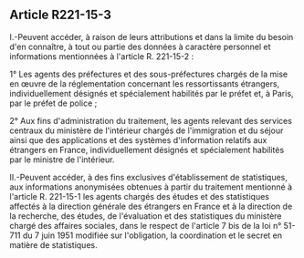 ## Article R221-15-3

I.-Peuvent accéder, à raison de leurs attributions et dans la limite du besoin d'en connaître, à tout ou partie
des données à caractère personnel et informations mentionnées à l'article R. 221-15-2 :

1° Les agents des préfectures et des sous-préfectures chargés de la mise en œuvre de la réglementation
concernant les ressortissants étrangers, individuellement désignés et spécialement habilités par le préfet et, à
Paris, par le préfet de police ;

2° Aux fins d'administration du traitement, les agents relevant des services centraux du ministère de
l'intérieur chargés de l'immigration et du séjour ainsi que des applications et des systèmes d'information
relatifs aux étrangers en France, individuellement désignés et spécialement habilités par le ministre de
l'intérieur.

II.-Peuvent accéder, à des fins exclusives d'établissement de statistiques, aux informations anonymisées
obtenues à partir du traitement mentionné à l'article R. 221-15-1 les agents chargés des études et des
statistiques affectés à la direction générale des étrangers en France et à la direction de la recherche, des
études, de l'évaluation et des statistiques du ministère chargé des affaires sociales, dans le respect de l'article
7 bis de la loi n° 51-711 du 7 juin 1951 modifiée sur l'obligation, la coordination et le secret en matière de
statistiques.

